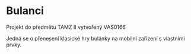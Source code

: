 # Bulanci
Projekt do předmětu TAMZ II vytvořený VAS0166

Jedná se o přenesení klasické hry bulánky na mobilní zařízení s vlastními prvky.

